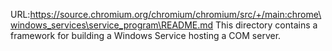 URL:https://source.chromium.org/chromium/chromium/src/+/main:chrome\windows_services\service_program\README.md
This directory contains a framework for building a Windows Service hosting a COM
server.
